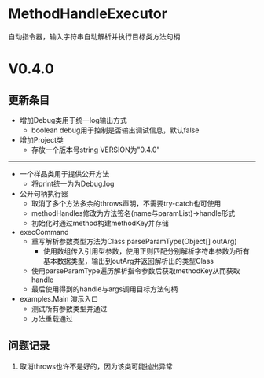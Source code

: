 # MethodHandleExecutor
自动指令器，输入字符串自动解析并执行目标类方法句柄

# V0.4.0

## 更新条目
- 增加Debug类用于统一log输出方式
    - boolean debug用于控制是否输出调试信息，默认false
- 增加Project类
    - 存放一个版本号string VERSION为"0.4.0"
---
- 一个样品类用于提供公开方法
    - 将print统一为为Debug.log
- 公开句柄执行器
    - 取消了多个方法多余的throws声明，不需要try-catch也可使用
    - methodHandles修改为方法签名(name与paramList)->handle形式
    - 初始化时通过method构建methodKey并存储
- execCommand
    - 重写解析参数类型方法为Class parseParamType(Object[] outArg)
        - 使用数组传入引用型参数，使用正则匹配分别解析字符串参数为所有基本数据类型，输出到outArg并返回解析出的类型Class
    - 使用parseParamType遍历解析指令参数后获取methodKey从而获取handle
    - 最后使用得到的handle与args调用目标方法句柄
- examples.Main 演示入口
    - 测试所有参数类型并通过
    - 方法重载通过
## 问题记录
1. 取消throws也许不是好的，因为该类可能抛出异常

